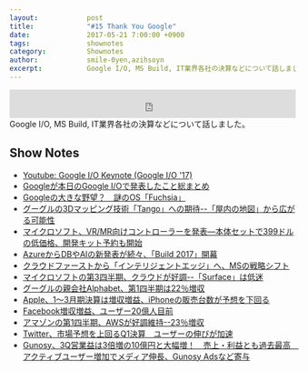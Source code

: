 ```yaml
---
layout:            post
title:             "#15 Thank You Google"
date:              2017-05-21 7:00:00 +0900
tags:              shownotes
category:          Shownotes
author:            smile-0yen,azihsoyn
excerpt:           Google I/O, MS Build, IT業界各社の決算などについて話しました。
---
```

<iframe width="100%" height="50" scrolling="no" frameborder="no" src="https://w.soundcloud.com/player/?url=https%3A//api.soundcloud.com/tracks/323690967&amp;auto_play=false&amp;hide_related=false&amp;show_user=true&amp;show_reposts=false&amp;visual=false&amp;show_artwork=false&amp;default_height=75"></iframe>
Google I/O, MS Build, IT業界各社の決算などについて話しました。

## Show Notes
- [Youtube: Google I/O Keynote (Google I/O '17)](https://www.youtube.com/watch?v=Y2VF8tmLFHw)
- [Googleが本日のGoogle I/Oで発表したこと総まとめ](http://jp.techcrunch.com/2017/05/18/galleryeverything-google-announced-at-its-google-io-keynote/)
- [Googleの大きな野望？　謎のOS「Fuchsia」](http://cloud.watch.impress.co.jp/docs/column/infostand/1059527-3.html)
- [グーグルの3Dマッピング技術「Tango」への期待--「屋内の地図」から広がる可能性](https://japan.cnet.com/article/35084948/)
- [マイクロソフト、VR/MR向けコントローラーを発表―本体セットで399ドルの低価格、開発キット予約も開始](https://cyclestyle.net/article/2017/05/12/48146.html)
- [AzureからDBやAIの新発表が続々、「Build 2017」開幕](http://ascii.jp/elem/000/001/481/1481263/)
- [クラウドファーストから「インテリジェントエッジ」へ、MSの戦略シフト](http://ascii.jp/elem/000/001/481/1481777/)
- [マイクロソフトの第3四半期、クラウドが好調--「Surface」は低迷](https://japan.zdnet.com/article/35100505/)
- [グーグルの親会社Alphabet、第1四半期は22％増収](https://japan.zdnet.com/article/35100485/)
- [Apple、1～3月期決算は増収増益、iPhoneの販売台数が予想を下回る](http://news.mynavi.jp/news/2017/05/03/044/)
- [Facebook増収増益、ユーザー20億人目前](http://www.itmedia.co.jp/news/articles/1705/04/news010.html)
- [アマゾンの第1四半期、AWSが好調維持--23％増収](https://japan.zdnet.com/article/35100498/)
- [Twitter、市場予想を上回るQ1決算　ユーザーの伸びが加速](http://itpro.nikkeibp.co.jp/atcl/news/17/042701297)
- [Gunosy、3Q営業益は3倍増の10億円と大幅増！　売上・利益とも過去最高　アクティブユーザー増加でメディア伸長、Gunosy Adsなど寄与](http://gamebiz.jp/?p=182751)
